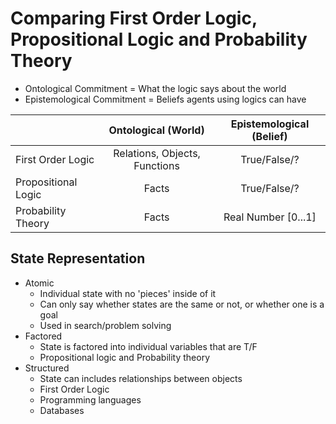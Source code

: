 # Comparing First Order Logic, Propositional Logic and Probability Theory
* Ontological Commitment = What the logic says about the world
* Epistemological Commitment = Beliefs agents using logics can have

|                     |      Ontological (World)      | Epistemological (Belief) |
|---------------------|:-----------------------------:|:------------------------:|
|  First Order Logic  | Relations, Objects, Functions |       True/False/?       |
| Propositional Logic |             Facts             |       True/False/?       |
| Probability Theory  |             Facts             |    Real Number [0...1]   |

## State Representation
* Atomic
    * Individual state with no 'pieces' inside of it
    * Can only say whether states are the same or not, or whether one is a goal
    * Used in search/problem solving
* Factored
    * State is factored into individual variables that are T/F
    * Propositional logic and Probability theory
* Structured
    * State can includes relationships between objects
    * First Order Logic
    * Programming languages
    * Databases